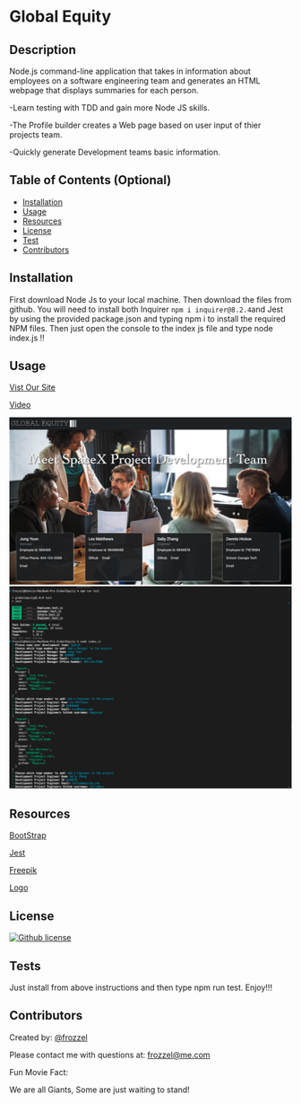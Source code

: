 # Global Equity
 
  ## Description
  Node.js command-line application that takes in information about employees on a software engineering team and generates an HTML webpage that displays summaries for each person.

  -Learn testing with TDD and gain more Node JS skills.
  
  -The Profile builder creates a Web page based on user input of thier projects team.
  
  -Quickly generate Development teams basic information.

  
  ## Table of Contents (Optional)
  
  - [Installation](#installation)
  - [Usage](#usage)
  - [Resources](#resources)
  - [License](#license)
  - [Test](#tests)
  - [Contributors](#contributors)
  
  ## Installation
  First download Node Js to your local machine. Then download the files from github. You will need to install both Inquirer `npm i inquirer@8.2.4`and Jest by using the provided package.json and typing npm i to install the required NPM files. Then just open the console to the index js file and type node index.js !!
  
  ## Usage
  [Vist Our Site](http://frozzel.github.io/GlobalEquity/)
  
  [Video](https://youtu.be/9YzzNMa68jI)
  
![Screen Shots](./scr/Shot.png)
![Screen Shots2](./scr/Shot2.png)

  ## Resources

  [BootStrap](https://getbootstrap.com/docs/5.2/layout/grid/)

  [Jest](https://archive.jestjs.io/docs/en/24.x/expect)

  [Freepik](https://www.freepik.com/free-vector/business-people-in-meeting_2770453.htm)

  [Logo](https://logo.com)
  
  
  ## License
  
  [![Github license](https://img.shields.io/badge/License-ISC-blue.svg)](https://opensource.org/licenses/ISC)
  
  ## Tests

  Just install from above instructions and then type npm run test. Enjoy!!!
  
  ## Contributors 

  Created by: [@frozzel](http://github.com/frozzel)
  
  Please contact me with questions at: frozzel@me.com
  
  Fun Movie Fact: 
  
  We are all Giants, Some are just waiting to stand!



